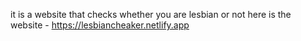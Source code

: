 it is a website that checks whether you are lesbian or not
here is the website - https://lesbiancheaker.netlify.app
